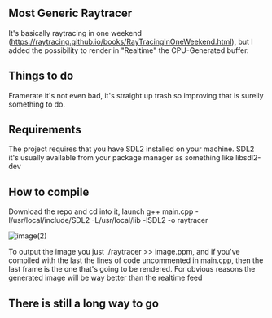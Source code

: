 ## Most Generic Raytracer
It's basically raytracing in one weekend (https://raytracing.github.io/books/RayTracingInOneWeekend.html), but I added the possibility to render in "Realtime" the CPU-Generated buffer.

## Things to do
Framerate it's not even bad, it's straight up trash so improving that is surelly something to do.
## Requirements
The project requires that you have SDL2 installed on your machine. SDL2 it's usually available from your package manager as something like libsdl2-dev
## How to compile
Download the repo and cd into it, launch g++ main.cpp -I/usr/local/include/SDL2 -L/usr/local/lib -lSDL2 -o raytracer

![image(2)](https://github.com/user-attachments/assets/346249de-21ad-4230-b056-bce3d6769822)




To output the image you just ./raytracer >> image.ppm, and if you've compiled with the last the lines of code uncommented in main.cpp, then the last frame is the one that's going to be rendered. For obvious reasons the generated image will be way better than the realtime feed

## There is still a long way to go
